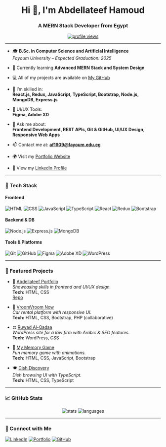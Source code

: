 <h1 align="center">Hi 👋, I'm Abdellateef Hamoud</h1>
<h3 align="center">A MERN Stack Developer from Egypt</h3>

<p align="center">
  <a href="https://github.com/Abdellateef-Hamoud"><img src="https://komarev.com/ghpvc/?username=Abdellateef-Hamoud&label=Profile%20views&color=0e75b6&style=flat" alt="profile views" /></a>
</p>

---

- 🎓 **B.Sc. in Computer Science and Artificial Intelligence**  
  *Fayoum University – Expected Graduation: 2025*

- 🌱 Currently learning **Advanced MERN Stack and System Design**

- 💻 All of my projects are available on [My GitHub](https://github.com/Abdellateef-Hamoud)

- 🧠 I’m skilled in:  
  **React.js, Redux, JavaScript, TypeScript, Bootstrap, Node.js, MongoDB, Express.js**

- 🎨 UI/UX Tools:  
  **Figma, Adobe XD**

- 💬 Ask me about:  
  **Frontend Development, REST APIs, Git & GitHub, UI/UX Design, Responsive Web Apps**

- 📫 Contact me at: **af1609@fayoum.edu.eg**

- 🌍 Visit my [Portfolio Website](https://abdellateef-hamoud.github.io/Abdellateef-Portofolio/)

- 🧾 View my [LinkedIn Profile](https://www.linkedin.com/in/abdellateef-hammoud-56451a2bb/)

---

### 🧰 Tech Stack

#### Frontend  
![HTML](https://img.shields.io/badge/HTML-E34F26?style=for-the-badge&logo=html5&logoColor=white)
![CSS](https://img.shields.io/badge/CSS-1572B6?style=for-the-badge&logo=css3&logoColor=white)
![JavaScript](https://img.shields.io/badge/JavaScript-F7DF1E?style=for-the-badge&logo=javascript&logoColor=black)
![TypeScript](https://img.shields.io/badge/TypeScript-3178C6?style=for-the-badge&logo=typescript&logoColor=white)
![React](https://img.shields.io/badge/React-61DAFB?style=for-the-badge&logo=react&logoColor=black)
![Redux](https://img.shields.io/badge/Redux-764ABC?style=for-the-badge&logo=redux&logoColor=white)
![Bootstrap](https://img.shields.io/badge/Bootstrap-7952B3?style=for-the-badge&logo=bootstrap&logoColor=white)

#### Backend & DB  
![Node.js](https://img.shields.io/badge/Node.js-339933?style=for-the-badge&logo=nodedotjs&logoColor=white)
![Express.js](https://img.shields.io/badge/Express.js-000000?style=for-the-badge&logo=express&logoColor=white)
![MongoDB](https://img.shields.io/badge/MongoDB-47A248?style=for-the-badge&logo=mongodb&logoColor=white)

#### Tools & Platforms  
![Git](https://img.shields.io/badge/Git-F05032?style=for-the-badge&logo=git&logoColor=white)
![GitHub](https://img.shields.io/badge/GitHub-181717?style=for-the-badge&logo=github&logoColor=white)
![Figma](https://img.shields.io/badge/Figma-F24E1E?style=for-the-badge&logo=figma&logoColor=white)
![Adobe XD](https://img.shields.io/badge/AdobeXD-FF61F6?style=for-the-badge&logo=adobe-xd&logoColor=white)
![WordPress](https://img.shields.io/badge/WordPress-21759B?style=for-the-badge&logo=wordpress&logoColor=white)

---

### 💼 Featured Projects

- 🎯 [Abdellateef Portfolio](https://abdellateef-hamoud.github.io/Abdellateef-Portofolio/)  
  *Showcasing skills in frontend and UI/UX design.*  
  **Tech:** HTML, CSS  
  [Repo](https://github.com/Abdellateef-Hamoud/Abdellateef-Portofolio)

- 🚗 [VroomVroom Now](https://github.com/Abdellateef-Hamoud/vroomvroomnow)  
  *Car rental platform with responsive UI.*  
  **Tech:** HTML, CSS, Bootstrap, PHP (collaborative)

- ⚖️ [Ruwad Al-Qadaa](https://ruwad-alqadaa.com/ar/)  
  *WordPress site for a law firm with Arabic & SEO features.*  
  **Tech:** WordPress, CSS

- 🧠 [My Memory Game](https://github.com/Abdellateef-Hamoud/My-Memory-Game)  
  *Fun memory game with animations.*  
  **Tech:** HTML, CSS, JavaScript, Bootstrap

- 🍽️ [Dish Discovery](https://github.com/Abdellateef-Hamoud/Dish-Discovery)  
  *Dish browsing UI with TypeScript.*  
  **Tech:** HTML, CSS, TypeScript

---

### 📈 GitHub Stats

<p align="center">
  <img src="https://github-readme-stats.vercel.app/api?username=Abdellateef-Hamoud&show_icons=true&theme=radical" alt="stats" />
  <img src="https://github-readme-stats.vercel.app/api/top-langs/?username=Abdellateef-Hamoud&layout=compact&theme=radical" alt="languages" />
</p>

---

### 🔗 Connect with Me

[![LinkedIn](https://img.shields.io/badge/LinkedIn-blue?style=for-the-badge&logo=linkedin&logoColor=white)](https://www.linkedin.com/in/abdellateef-hammoud-56451a2bb/)
[![Portfolio](https://img.shields.io/badge/Portfolio-000?style=for-the-badge&logo=vercel&logoColor=white)](https://abdellateef-hamoud.github.io/Abdellateef-Portofolio/)
[![GitHub](https://img.shields.io/badge/GitHub-333?style=for-the-badge&logo=github&logoColor=white)](https://github.com/Abdellateef-Hamoud)
